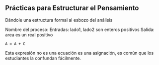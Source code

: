 ## Prácticas para Estructurar el Pensamiento 

Dándole una estructura formal al esbozo del análisis

Nombre del proceso:
Entradas: lado1, lado2 son enteros positivos
Salida: area es un real positivo

```
A = A + C
```

Esta expresión no es una ecuación es una asignación, es común que los estudiantes la confundan fácilmente.
